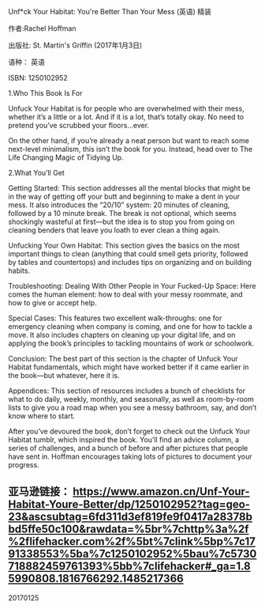 Unf*ck Your Habitat: You're Better Than Your Mess (英语) 精装 

作者:Rachel Hoffman 

出版社: St. Martin's Griffin (2017年1月3日)

语种： 英语

ISBN: 1250102952

1.Who This Book Is For

Unfuck Your Habitat is for people who are overwhelmed with their mess, whether it’s a little or a lot. And if it is a lot, that’s totally okay. No need to pretend you’ve scrubbed your floors...ever.

On the other hand, if you’re already a neat person but want to reach some next-level minimalism, this isn’t the book for you. Instead, head over to The Life Changing Magic of Tidying Up.

2.What You’ll Get

Getting Started: This section addresses all the mental blocks that might be in the way of getting off your butt and beginning to make a dent in your mess. It also introduces the “20/10” system: 20 minutes of cleaning, followed by a 10 minute break. The break is not optional, which seems shockingly wasteful at first—but the idea is to stop you from going on cleaning benders that leave you loath to ever clean a thing again.

Unfucking Your Own Habitat: This section gives the basics on the most important things to clean (anything that could smell gets priority, followed by tables and countertops) and includes tips on organizing and on building habits.

Troubleshooting: Dealing With Other People in Your Fucked-Up Space: Here comes the human element: how to deal with your messy roommate, and how to give or accept help.

Special Cases: This features two excellent walk-throughs: one for emergency cleaning when company is coming, and one for how to tackle a move. It also includes chapters on cleaning up your digital life, and on applying the book’s principles to tackling mountains of work or schoolwork.

Conclusion: The best part of this section is the chapter of Unfuck Your Habitat fundamentals, which might have worked better if it came earlier in the book—but whatever, here it is.

Appendices: This section of resources includes a bunch of checklists for what to do daily, weekly, monthly, and seasonally, as well as room-by-room lists to give you a road map when you see a messy bathroom, say, and don’t know where to start.

After you’ve devoured the book, don’t forget to check out the Unfuck Your Habitat tumblr, which inspired the book. You’ll find an advice column, a series of challenges, and a bunch of before and after pictures that people have sent in. Hoffman encourages taking lots of pictures to document your progress.

亚马逊链接：
https://www.amazon.cn/Unf-Your-Habitat-Youre-Better/dp/1250102952?tag=geo-23&ascsubtag=6fd311d3ef819fe9f0417a28378bbd5ffe50c100&rawdata=%5br%7chttp%3a%2f%2flifehacker.com%2f%5bt%7clink%5bp%7c1791338553%5ba%7c1250102952%5bau%7c5730718882459761393%5bb%7clifehacker#_ga=1.85990808.1816766292.1485217366
-------------
20170125
